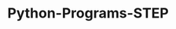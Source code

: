 # Python-Programs-STEP
       
  
                
                        
                        
                                  
         
     
 
